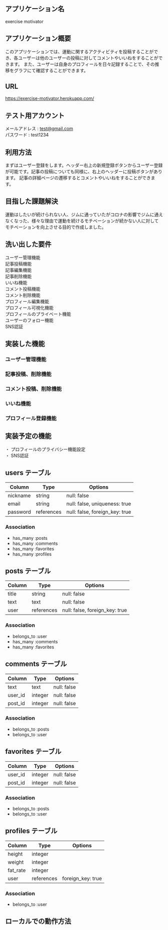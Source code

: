 ## アプリケーション名
exercise motivator

## アプリケーション概要
このアプリケーションでは、運動に関するアクティビティを投稿することができ、各ユーザーは他のユーザーの投稿に対してコメントやいいねをすることができます。
また、ユーザーは自身のプロフィールを日々記録することで、その推移をグラフにて確認することができます。

## URL
https://exercise-motivator.herokuapp.com/

## テスト用アカウント
メールアドレス : test@gmail.com  
パスワード : test1234

## 利用方法
まずはユーザー登録をします。ヘッダー右上の新規登録ボタンからユーザー登録が可能です。記事の投稿についても同様に、右上のヘッダーに投稿ボタンがあります。
記事の詳細ページの遷移するとコメントやいいねをすることができます。

## 目指した課題解決
運動はしたいが続けられない人、ジムに通っていたがコロナの影響でジムに通えなくなった、様々な理由で運動を続けるモチベーションが続かない人に対して
モチベーションを向上させる目的で作成しました。

## 洗い出した要件
ユーザー管理機能     
記事投稿機能  
記事編集機能  
記事削除機能  
いいね機能  
コメント投稿機能  
コメント削除機能  
プロフィール編集機能  
プロフィール可視化機能  
プロフィールのプライベート機能  
ユーザーのフォロー機能  
SNS認証  

## 実装した機能
### ユーザー管理機能
### 記事投稿、削除機能
### コメント投稿、削除機能
### いいね機能
### プロフィール登録機能

## 実装予定の機能
・ プロフィールのプライバシー機能設定  
・ SNS認証

## users テーブル

| Column   | Type       | Options                        |
| -------- | ---------- | ------------------------------ |
| nickname | string     | null: false                    |
| email    | string     | null: false, uniqueness: true  |
| password | references | null: false, foreign_key: true |

### Association
- has_many :posts
- has_many :comments
- has_many :favorites
- has_many :profiles


## posts テーブル

| Column   | Type       | Options                        |
| -------- | ---------- | ------------------------------ |
| title    | string     | null: false                    |
| text     | text       | null: false                    |
| user     | references | null: false, foreign_key: true |

### Association
- belongs_to :user
- has_many :comments
- has_many :favorites


## comments テーブル

| Column   | Type       | Options     |
| -------- | ---------- | ----------- |
| text     | text       | null: false |
| user_id  | integer    | null: false |
| post_id  | integer    | null: false |

### Association
- belongs_to :posts
- belongs_to :user


## favorites テーブル

| Column   | Type       | Options     |
| -------- | ---------- | ----------- |
| user_id  | integer    | null: false |
| post_id  | integer    | null: false |

### Association
- belongs_to :posts
- belongs_to :user


## profiles テーブル

| Column   | Type       | Options           |
| -------- | ---------- | ----------------- |
| height   | integer    |                   |
| weight   | integer    |                   |
| fat_rate | integer    |                   |
| user     | references | foreign_key: true |

### Association
- belongs_to :user

## ローカルでの動作方法




